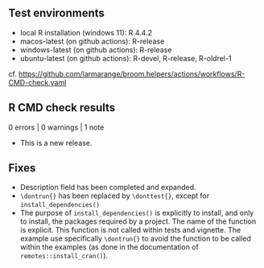 ## Test environments

* local R installation (windows 11): R 4.4.2
* macos-latest (on github actions): R-release
* windows-latest (on github actions): R-release
* ubuntu-latest  (on github actions): R-devel, R-release, R-oldrel-1

cf. https://github.com/larmarange/broom.helpers/actions/workflows/R-CMD-check.yaml

## R CMD check results

0 errors | 0 warnings | 1 note

* This is a new release.

## Fixes

* Description field has been completed and expanded.
* `\dontrun{}` has been replaced by `\donttest{}`, except for
  `install_dependencies()`
* The purpose of `install_dependencies()` is explicitly to install, and only
  to install, the packages required by a project. The name of the function is
  explicit. This function is not called within tests and vignette. The example
  use specifically `\dontrun{}` to avoid the function to be called within the
  examples (as done in the documentation of `remotes::install_cran()`).
